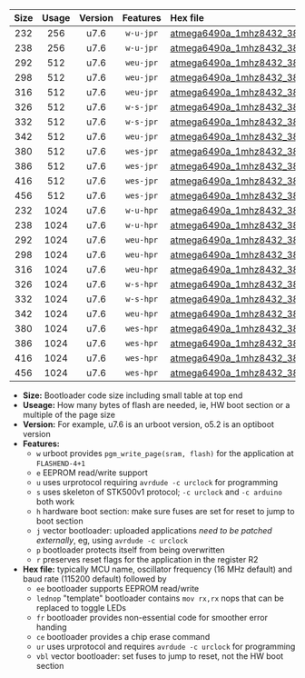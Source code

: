 |Size|Usage|Version|Features|Hex file|
|:-:|:-:|:-:|:-:|:--|
|232|256|u7.6|`w-u-jpr`|[atmega6490a_1mhz8432_38400bps_ur_vbl.hex](https://raw.githubusercontent.com/stefanrueger/urboot/main//atmega6490a_1mhz8432_38400bps_ur_vbl.hex)|
|238|256|u7.6|`w-u-jpr`|[atmega6490a_1mhz8432_38400bps_lednop_ur_vbl.hex](https://raw.githubusercontent.com/stefanrueger/urboot/main//atmega6490a_1mhz8432_38400bps_lednop_ur_vbl.hex)|
|292|512|u7.6|`weu-jpr`|[atmega6490a_1mhz8432_38400bps_ee_ur_vbl.hex](https://raw.githubusercontent.com/stefanrueger/urboot/main//atmega6490a_1mhz8432_38400bps_ee_ur_vbl.hex)|
|298|512|u7.6|`weu-jpr`|[atmega6490a_1mhz8432_38400bps_ee_lednop_ur_vbl.hex](https://raw.githubusercontent.com/stefanrueger/urboot/main//atmega6490a_1mhz8432_38400bps_ee_lednop_ur_vbl.hex)|
|316|512|u7.6|`weu-jpr`|[atmega6490a_1mhz8432_38400bps_ee_lednop_fr_ur_vbl.hex](https://raw.githubusercontent.com/stefanrueger/urboot/main//atmega6490a_1mhz8432_38400bps_ee_lednop_fr_ur_vbl.hex)|
|326|512|u7.6|`w-s-jpr`|[atmega6490a_1mhz8432_38400bps_vbl.hex](https://raw.githubusercontent.com/stefanrueger/urboot/main//atmega6490a_1mhz8432_38400bps_vbl.hex)|
|332|512|u7.6|`w-s-jpr`|[atmega6490a_1mhz8432_38400bps_lednop_vbl.hex](https://raw.githubusercontent.com/stefanrueger/urboot/main//atmega6490a_1mhz8432_38400bps_lednop_vbl.hex)|
|342|512|u7.6|`weu-jpr`|[atmega6490a_1mhz8432_38400bps_ee_lednop_fr_ce_ur_vbl.hex](https://raw.githubusercontent.com/stefanrueger/urboot/main//atmega6490a_1mhz8432_38400bps_ee_lednop_fr_ce_ur_vbl.hex)|
|380|512|u7.6|`wes-jpr`|[atmega6490a_1mhz8432_38400bps_ee_vbl.hex](https://raw.githubusercontent.com/stefanrueger/urboot/main//atmega6490a_1mhz8432_38400bps_ee_vbl.hex)|
|386|512|u7.6|`wes-jpr`|[atmega6490a_1mhz8432_38400bps_ee_lednop_vbl.hex](https://raw.githubusercontent.com/stefanrueger/urboot/main//atmega6490a_1mhz8432_38400bps_ee_lednop_vbl.hex)|
|416|512|u7.6|`wes-jpr`|[atmega6490a_1mhz8432_38400bps_ee_lednop_fr_vbl.hex](https://raw.githubusercontent.com/stefanrueger/urboot/main//atmega6490a_1mhz8432_38400bps_ee_lednop_fr_vbl.hex)|
|456|512|u7.6|`wes-jpr`|[atmega6490a_1mhz8432_38400bps_ee_lednop_fr_ce_vbl.hex](https://raw.githubusercontent.com/stefanrueger/urboot/main//atmega6490a_1mhz8432_38400bps_ee_lednop_fr_ce_vbl.hex)|
|232|1024|u7.6|`w-u-hpr`|[atmega6490a_1mhz8432_38400bps_ur.hex](https://raw.githubusercontent.com/stefanrueger/urboot/main//atmega6490a_1mhz8432_38400bps_ur.hex)|
|238|1024|u7.6|`w-u-hpr`|[atmega6490a_1mhz8432_38400bps_lednop_ur.hex](https://raw.githubusercontent.com/stefanrueger/urboot/main//atmega6490a_1mhz8432_38400bps_lednop_ur.hex)|
|292|1024|u7.6|`weu-hpr`|[atmega6490a_1mhz8432_38400bps_ee_ur.hex](https://raw.githubusercontent.com/stefanrueger/urboot/main//atmega6490a_1mhz8432_38400bps_ee_ur.hex)|
|298|1024|u7.6|`weu-hpr`|[atmega6490a_1mhz8432_38400bps_ee_lednop_ur.hex](https://raw.githubusercontent.com/stefanrueger/urboot/main//atmega6490a_1mhz8432_38400bps_ee_lednop_ur.hex)|
|316|1024|u7.6|`weu-hpr`|[atmega6490a_1mhz8432_38400bps_ee_lednop_fr_ur.hex](https://raw.githubusercontent.com/stefanrueger/urboot/main//atmega6490a_1mhz8432_38400bps_ee_lednop_fr_ur.hex)|
|326|1024|u7.6|`w-s-hpr`|[atmega6490a_1mhz8432_38400bps.hex](https://raw.githubusercontent.com/stefanrueger/urboot/main//atmega6490a_1mhz8432_38400bps.hex)|
|332|1024|u7.6|`w-s-hpr`|[atmega6490a_1mhz8432_38400bps_lednop.hex](https://raw.githubusercontent.com/stefanrueger/urboot/main//atmega6490a_1mhz8432_38400bps_lednop.hex)|
|342|1024|u7.6|`weu-hpr`|[atmega6490a_1mhz8432_38400bps_ee_lednop_fr_ce_ur.hex](https://raw.githubusercontent.com/stefanrueger/urboot/main//atmega6490a_1mhz8432_38400bps_ee_lednop_fr_ce_ur.hex)|
|380|1024|u7.6|`wes-hpr`|[atmega6490a_1mhz8432_38400bps_ee.hex](https://raw.githubusercontent.com/stefanrueger/urboot/main//atmega6490a_1mhz8432_38400bps_ee.hex)|
|386|1024|u7.6|`wes-hpr`|[atmega6490a_1mhz8432_38400bps_ee_lednop.hex](https://raw.githubusercontent.com/stefanrueger/urboot/main//atmega6490a_1mhz8432_38400bps_ee_lednop.hex)|
|416|1024|u7.6|`wes-hpr`|[atmega6490a_1mhz8432_38400bps_ee_lednop_fr.hex](https://raw.githubusercontent.com/stefanrueger/urboot/main//atmega6490a_1mhz8432_38400bps_ee_lednop_fr.hex)|
|456|1024|u7.6|`wes-hpr`|[atmega6490a_1mhz8432_38400bps_ee_lednop_fr_ce.hex](https://raw.githubusercontent.com/stefanrueger/urboot/main//atmega6490a_1mhz8432_38400bps_ee_lednop_fr_ce.hex)|

- **Size:** Bootloader code size including small table at top end
- **Useage:** How many bytes of flash are needed, ie, HW boot section or a multiple of the page size
- **Version:** For example, u7.6 is an urboot version, o5.2 is an optiboot version
- **Features:**
  + `w` urboot provides `pgm_write_page(sram, flash)` for the application at `FLASHEND-4+1`
  + `e` EEPROM read/write support
  + `u` uses urprotocol requiring `avrdude -c urclock` for programming
  + `s` uses skeleton of STK500v1 protocol; `-c urclock` and `-c arduino` both work
  + `h` hardware boot section: make sure fuses are set for reset to jump to boot section
  + `j` vector bootloader: uploaded applications *need to be patched externally*, eg, using `avrdude -c urclock`
  + `p` bootloader protects itself from being overwritten
  + `r` preserves reset flags for the application in the register R2
- **Hex file:** typically MCU name, oscillator frequency (16 MHz default) and baud rate (115200 default) followed by
  + `ee` bootloader supports EEPROM read/write
  + `lednop` "template" bootloader contains `mov rx,rx` nops that can be replaced to toggle LEDs
  + `fr` bootloader provides non-essential code for smoother error handing
  + `ce` bootloader provides a chip erase command
  + `ur` uses urprotocol and requires `avrdude -c urclock` for programming
  + `vbl` vector bootloader: set fuses to jump to reset, not the HW boot section
